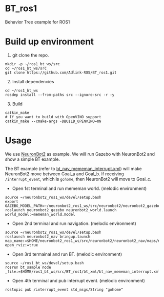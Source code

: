 # BT_ros1

Behavior Tree example for ROS1

# Build up environment

1. git clone the repo.
```
mkdir -p ~/ros1_bt_ws/src
cd ~/ros1_bt_ws/src
git clone https://github.com/Adlink-ROS/BT_ros1.git
```

2. Install dependencies
```
cd ~/ros1_bt_ws
rosdep install --from-paths src --ignore-src -r -y
```

3. Build
```
catkin_make
# If you want to build with OpenVINO support
catkin_make --cmake-args -DBUILD_OPENVINO=ON
```

# Usage

We use [NeuronBot2](https://github.com/Adlink-ROS/neuronbot2/tree/melodic-devel) as example.
We will run Gazebo with NeuronBot2 and show a simple BT example.

The BT example (refer to [bt_nav_mememan_interrupt.xml](bt_xml/bt_nav_mememan_interrupt.xml)) will make NeuronBot2 move between Goal_a and Goal_b.
If receiving `/interrupt_event`, which is `gohome`, then NeuronBot2 will move to Goal_c.

* Open 1st terminal and run mememan world. (melodic environment)
```
source ~/neuronbot2_ros1_ws/devel/setup.bash
export GAZEBO_MODEL_PATH=~/neuronbot2_ros1_ws/src/neuronbot2/neuronbot2_gazebo/models
roslaunch neuronbot2_gazebo neuronbot2_world.launch world_model:=mememan_world.model
```
* Open 2nd terminal and run navigation. (melodic environment)
```
source ~/neuronbot2_ros1_ws/devel/setup.bash
roslaunch neuronbot2_nav bringup.launch map_name:=$HOME/neuronbot2_ros1_ws/src/neuronbot2/neuronbot2_nav/maps/mememan.yaml open_rviz:=true
```
* Open 3rd termainal and run BT. (melodic environment) 
```
source ~/ros1_bt_ws/devel/setup.bash
rosrun bt_sample node _file:=$HOME/ros1_bt_ws/src/BT_ros1/bt_xml/bt_nav_mememan_interrupt.xml
```
* Open 4th terminal and pub interrupt event. (melodic environment)
```
rostopic pub /interrupt_event std_msgs/String "gohome"
```
